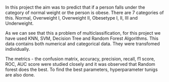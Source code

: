 In this project the aim was to predict that if a person falls under the category of normal weight or the person is obese. There are 7 categories of this. Normal, Overweight I, Overweight II, Obesetype I, II, III and Underweight. 

As we can see that this a problem of multiclassification, for this project we have used KNN, SVM, Decision Tree and Random Forest 
Algorithms. This data contains both numerical and categorical data. They were transfomed individually. 



The metrics - the confusion matrix, accuracy, precision, recall, f1 score, ROC, AUC score were studied closely and it was observed that Random forest does the best. To find the best parameters, hyperparameter tunigs are also done. 


